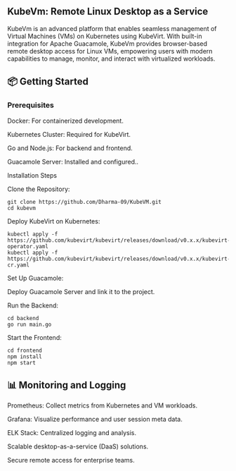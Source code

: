 ## KubeVm: Remote Linux Desktop as a Service

KubeVm is an advanced platform that enables seamless management of Virtual Machines (VMs) on Kubernetes using KubeVirt. With built-in integration for Apache Guacamole, KubeVm provides browser-based remote desktop access for Linux VMs, empowering users with modern capabilities to manage, monitor, and interact with virtualized workloads.

## 📦 Getting Started

### Prerequisites

Docker: For containerized development.

Kubernetes Cluster: Required for KubeVirt.

Go and Node.js: For backend and frontend.

Guacamole Server: Installed and configured..

Installation Steps

Clone the Repository:

```shell
git clone https://github.com/Dharma-09/KubeVM.git
cd kubevm
```

Deploy KubeVirt on Kubernetes:
```shell
kubectl apply -f https://github.com/kubevirt/kubevirt/releases/download/v0.x.x/kubevirt-operator.yaml
kubectl apply -f https://github.com/kubevirt/kubevirt/releases/download/v0.x.x/kubevirt-cr.yaml
```
Set Up Guacamole:

Deploy Guacamole Server and link it to the project.

Run the Backend:

```shell
cd backend
go run main.go
```

Start the Frontend:
```shell
cd frontend
npm install
npm start
```


## 📊 Monitoring and Logging

Prometheus: Collect metrics from Kubernetes and VM workloads.

Grafana: Visualize performance and user session meta data.

ELK Stack: Centralized logging and analysis.



Scalable desktop-as-a-service (DaaS) solutions.

Secure remote access for enterprise teams.
